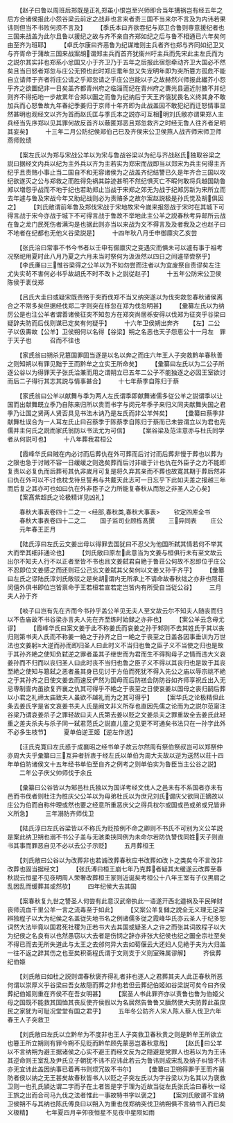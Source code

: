 <!-- { "loadSidebar": true } -->

　　【赵子曰鲁以周班后郑既是正礼郑虽小恨岂至兴师即合当年搆祸岂有经五年之后方合诸侯报此小怨谷梁云前定之战非也言来者责三国不当来尔不言及为内讳若果讳则但当不书败何须不言及】
　　【季氏本曰齐欲吞纪与郑卫合鲁则専意援纪者也三国来战盖为此尔且鲁以援纪之故与齐不亲自齐郑如纪之后与鲁不相通已六年矣何由至齐为班耶】
　　【卓氏尔康曰齐恶鲁为纪谋难则主兵者齐也郑与齐同如纪卫又与齐胥命于蒲故三国来战案胡谓郑主兵而首齐犹衞州吁主兵而先宋此主左氏而为之説尔其实非也郑系小忿国又小于齐卫乃于五年之后报此宿怨牵动齐卫大国必不然矣且当日怒者郑忽与庄公无预也此时郑庄耄年忽又失宠明年即为突所簒方孤危不能自立请师于齐者将庄公请之乎郑忽请之乎庄公岂能以子之故赫然兴师报此纎芥小怨乎齐之欲圗纪非一日矣盖齐都青州府之临淄而纪在青州府之夀光县逼近肘腋不并纪则齐不得拓地一步故累年合郑以圗之而鲁为纪纳后于天王齐僖犹畏名义终其身不敢加兵而心怒鲁故九年春纪季姜归于京师十年齐即为此战盖因不敢犯纪而迁怒情事显然甚明也观经文以齐为首而赵氏匡与季氏本之説亦可互相明刘氏敞亦谓果郑人主兵经当先序郑以见其罪何故反首齐以蔽匿郑恶且郑忽救齐之时经无鲁人往齐者足明其妄矣】
　　十三年二月公防纪侯郑伯己巳及齐侯宋公卫侯燕人战齐师宋师卫师燕师败绩

　　【案左氏以为郑与宋战公羊以为宋与鲁战谷梁以为纪与齐战赵氏独取谷梁之説曰据经文内兵以纪为主外兵以齐为主若实为郑宋而战即当以郑宋为兵主何得主齐纪乎且责赂小事止当二国自不和无容诸侯为之战盖齐纪结讐已久是年齐合三国以攻纪欲遂灭之公与郑救之而胜得免祸其踪迹甚明不然纪惧灭亡不暇何敢将兵越国助鲁郑以増怨乎战而不地于纪也若助郑止当战于宋郑之郊无为战于纪郑厉新为宋所立而去年遽与鲁及宋战今年又助纪战则必为责赂多之故尔案赵説极是孙氏觉及胡俱因之】
　　【刘氏敞谓前年鲁及郑伐宋战于宋地故宋今嵗来报怨战于宋时在其城下可得言战于宋今亦战于城下不可得言战于鲁故不举地此主公羊之説春秋考异邮所云战在鲁之龙门民死伤者满沟是也据此则亦当以来战为文不得言及及者我及之也赵子曰不地者在纪都也无他义谷梁説是】
　　十四年秋八月壬申御廪灾乙亥尝

　　【张氏洽曰常事不书今书者以壬申有御廪灾之变遇灾而惧未可以遽有事于祖考况祭祀用夏时此八月乃夏之六月未当时祭何为汲汲然以四日之间遽举尝祭乎】
　　【李氏亷曰三惟谷梁得之公羊以为不如勿尝而注者以为宜废祭自责谬矣左注尤失实茍不害何必书乎故胡氏不时不改卜之説従赵子】
　　十五年公防宋公卫侯陈侯于袲伐郑

　　【吕氏大圭曰或疑宋既责赂于突而伐郑不当又纳突遂以为伐突救忽春秋诸侯离合之不常多矣但据经伐郑二字则突在栎忽在郑为伐忽明甚】
　　【彚纂左氏以为纳厉公是也注公羊者谓善诸侯征突不知忽方在郑突尚居栎安得以伐郑为征突乎谷梁曰疑辞夫防而后伐则谋已定矣有何疑乎】
　　十六年卫侯朔出奔齐
　　【左】二公子以伋夀故【公羊】卫侯朔何以名得【谷梁】朔之名恶也天子怨恵公十一月左　罪于天子也　　　召而不往也

　　【家氏翁曰朔杀兄簒国罪固当逐是以名以奔之而庄六年王人子突救黔牟春秋善之则知朔以有罪见黜于王而黔牟之立实王所命矣】
　　【彚纂曰左氏以为二公子所逐公谷以为得罪天子张氏洽兼而用之谓朔立已五年二公子不能独逐之必因王室欲讨而后二子得行其志其説与情事甚合】
　　十七年蔡季自陈归于蔡

　　【家氏翁曰公羊以献舞与季为两人左氏谓季即献舞诸儒多従公羊之説谓季以让国而出献舞既立季乃自陈来归所以贵而书字与闵元年季子来归义同夫献舞失国之君季乃让国之贤两人贤否具见书法木讷乃是左氏而非公羊舛矣】
　　【彚纂曰蔡季非献舞杜误合为一人耳左氏止曰召蔡季于陈蔡季自陈归于蔡而已未尝谓立以为君也先儒并主何氏之説而家氏翁防以书法尤为可信】
　　【案谷梁及范注意亦与杜氏同学者从何説可也】
　　十八年葬我君桓公

　　【霞峰华氏曰贼在内必讨而后葬仇在外可葬而后讨讨而后葬非慢于葬也以葬为之限也急于讨贼不容一日缓缓之则逸矣葬而后讨非缓于计也仇在外臣子之力不能即复责以必复仇而后葬茍其仇非嵗月可复是将久弃其亲而不葬也故寛其期于葬后然非曰仇在外可以不讨也枕戈待旦誓弗与共戴天此志可一日忘乎下此如夫差之报越三年而后复之其亦可也如曰仇在外非臣子之力所能复春秋从而恕之非圣人之心矣】
　　【案髙紫超氏之论极精详见凶礼】

　　春秋大事表卷四十二之一
<经部,春秋类,春秋大事表>
　　钦定四库全书
　　春秋大事表卷四十二之二
　　国子监司业顾栋髙撰
　　三异同表
　　庄公
　　元年春王正月

　　【陆氏淳曰左氏云文姜出母以得罪去国犹曰不忍父为他国所弑其情若何不举其大而举其细非通论也】
　　【刘氏敞曰原左此意当为文姜与桓俱行未有至文故云出尔不知夫人行不以正者至皆不书也且文姜弑君自絶于鲁荘公何故不忍即位乎庄公不忍即位文姜感之而还则荘公己忘文姜弑其父矣何以文姜又孙于齐乎】
　　【彚纂曰左氏之谬陆氏淳刘氏敞驳之是矣胡谓内无所承上不请命故春秋绌之亦非也隠荘闵僖外俱书即位岂皆禀命于王若桓若宣若定岂皆内有所受自当従公谷】
　　三月夫人孙于齐

　　【啖子曰岂有先在齐而今书孙乎盖公羊见无夫人至文故云尔不知夫人随丧而归以不告庙故不书谷梁亦言夫人先在齐至练时始録之亦非也】
　　【案公羊云念母尤谬】
　　【霞峰华氏曰案文姜于此不称姜氏而哀姜之孙于邾则不去其姓氏于其以丧归则第书夫人氏而不称姜一絶之于孙齐之日一絶之于丧至之日盖各因事垂训为万世法也文姜躬大逆而孙而即归圣人曰此时义不当归也鲁之臣子义不当使之归也是故于其孙齐絶之使知负弑逆之罪者虽其子继世而为君而生不得狥母子之情而违大义哀姜孙而不归而以丧归圣人曰此时丧不当归也鲁之臣子义不得以其丧归也是故于其丧至絶之使知与簒弑之恶者虽其身已见讨于方伯而死犹不得入先公之庙以辱宗祧不絶之于其孙齐之日使文姜去而速反俨然为国母而后防禚会防防谷如齐师享祝丘出入无忌専制壸内虽欲复齐襄之仇其可得乎不絶之于丧至之日使哀姜以国母之丧归嗣后葬以小君之礼禘太庙致夫人虽欲不越礼而为之其可得乎】
　　【案华氏之论极精但此条去姜氏字是省文哀姜书夫人氏是阙文非义所存也直因先儒之论而为之説尔范甯注谷梁乃谓哀姜杀子之罪轻故曰夫人氏第去姜以贬之文姜杀夫之罪重故全去姜氏此轻重之差夫杀夫与杀子同一弑君范氏之説直儿童之见更不可通矣书法只在一孙字此外不必多生枝节】
　　夏单伯逆王姬【逆左作送】

　　【汪氏克寛曰左氏惑于成襄昭之经书单子故云尔然周有祭伯祭叔岂可以郑祭仲亦周大夫乎彚纂曰三互异者折衷于经左氏以单伯为周大夫故以逆为送然以荘十四年单伯防诸侯文十五年经书单伯至自齐之例考之则单伯实为鲁臣当主公谷之説】
　　二年公子庆父帅师伐于余丘

　　【彚纂曰公谷皆以为邾邑杜氏独以为国详考经文伐人之邑未有不系国者亦未有邑而书伐者则杜注为胜庆父公羊以为母弟杜氏以为庶兄刘氏谓庆父欲同正嫡故以庄公为伯而自称仲理或然也要之经意所重恶庆父之得兵权尔或国或邑或弟或兄皆非义所急】
　　三年溺防齐师伐卫

　　【陆氏淳曰左氏谷梁皆以不称氏为贬按例不命之卿则不书氏不可别为义公羊説是案此纳卫朔也溺不书公子盖与无骇柔挟同例为未命尔若防仇讐伐同姓天子则直书其事而罪恶自见不必以去公子示贬】
　　五月葬桓王

　　【刘氏敞曰公谷以为改葬非也若诚改葬春秋应书改葬如改卜之类矣今不言改非改葬也固当据经文】
　　【张氏溥曰桓王崩七年乃克葬者疑其太缓遂云改葬至春秋説云恒星不见夜明周人荣奢改葬桓王冡则近诞矣考桓公十八年王室有子仪黒肩之乱因乱而缓葬其或然欤】
　　四年纪侯大去其国

　　【案春秋复九世之讐圣人何尝有此意汉武帝执此一语遂开西北邉祸及平民殚财丧师流血千里公羊一言之流毒至于如此】
　　【又案公羊复雠之説全无义理无足深辨独程子以大为纪侯之名盖従失地书名之例诸儒多従之霞峰华氏亦云圣人于纪多恕词然大法毕竟以国君死社稷为正若书大去其国或疑圣人之许之而张其词故程子以大为纪侯之名良有以也然愚窃以大去者是伤悯之辞亦非张大纪侯也纪之圗全宗社至矣不得已而去无所失道此与太王之去邠何异大去如荀偃云大还妇人见絶于夫为大归盖一往不返之辞其伤之也至矣积斋程氏谓于文则支于义则室殊属谬解】
　　齐侯葬纪伯姬

　　【刘氏敞曰如杜之説则谓春秋褒齐得礼者非也逐人之君葬其夫人此正春秋所恶何谓以崇厚义乎谷梁曰吾女故隠而葬之非也若但云葬纪伯姬如谷梁説可矣今曰齐侯葬纪伯姬则重在齐侯不在吾女明甚】
　　【案圣人书此罪齐亦以责鲁也鲁为伯姬父母之国既不能救其国恤其丧反使齐侯假以为名居然告鲁鲁又腼然使大夫防葬此虽庶民之家犹为可耻况堂堂有国之君乎】
　　五年冬公防齐人宋人陈人蔡人伐卫六年春王人子突救卫

　　【刘氏敞曰左氏以立黔牟为不度非也王人子突救卫春秋贵之则是黔牟王所欲立也簒王所立朔则有罪今朔不见贬而黔牟顾先蒙恶岂春秋意哉】
　　【赵氏曰公羊以不言纳朔为避王据诸侯之心实不避王而经文反为之隠避是党罪人也若以为为王讳其逆命则王室乱及尹氏立子朝犹不讳不应讳此若云为鲁讳则成宋乱及纳子纠皆不讳亦无宜讳此盖因纳事已着再书则烦冗故不书尔】
　　【彚纂曰卫朔得罪于王而齐襄防者侯以纳之无王甚矣故春秋皆书人以贬之子突左氏以为字谷梁以为名其以为褒救卫则一也孔氏頴达谓二字而子在土者皆是字于理为近故当従左氏张氏洽曰春秋一经王旅之出而合司马九伐之法者惟此一事故特书字以褒之】
　　【案刘氏敞谓不言纳卫侯朔不与其纳也陈氏傅良曰以朔入为重也伐郑纳突伐卫纳朔俱不言纳书入而已矣义极精】
　　七年夏四月辛夘夜恒星不见夜中星陨如雨

